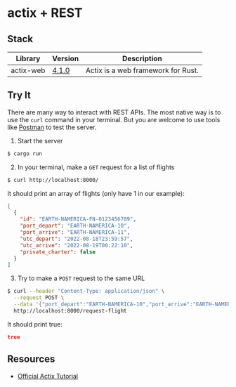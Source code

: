 # actix + REST

## Stack

| Library   | Version                                             | Description                        |
| --------- | --------------------------------------------------- | ---------------------------------- |
| actix-web | [4.1.0](https://docs.rs/actix-web/4.1.0/actix_web/) | Actix is a web framework for Rust. |

## Try It

There are many way to interact with REST APIs. The most native way is to
use the `curl` command in your terminal. But you are welcome to use
tools like [Postman](https://www.postman.com/) to test the server.

1. Start the server

```bash
$ cargo run
```

2. In your terminal, make a `GET` request for a list of flights

```bash
$ curl http://localhost:8000/
```

It should print an array of flights (only have 1 in our example):

```json
[
  {
    "id": "EARTH-NAMERICA-FN-0123456789",
    "port_depart": "EARTH-NAMERICA-10",
    "port_arrive": "EARTH-NAMERICA-11",
    "utc_depart": "2022-08-18T23:59:57",
    "utc_arrive": "2022-08-19T00:22:10",
    "private_charter": false
  }
]
```

3. Try to make a `POST` request to the same URL

```bash
$ curl --header "Content-Type: application/json" \
  --request POST \
  --data '{"port_depart":"EARTH-NAMERICA-10","port_arrive":"EARTH-NAMERICA-11","utc_arrive_by":"2022-08-18T23:59:57", "private_charter":false}' \
  http://localhost:8000/request-flight
```

It should print true:

```json
true
```

## Resources

- [Official Actix Tutorial](https://actix.rs/docs/getting-started/)
